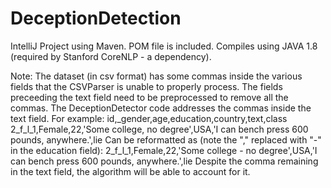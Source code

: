 # DeceptionDetection
IntelliJ Project using Maven. POM file is included.
Compiles using JAVA 1.8 (required by Stanford CoreNLP - a dependency).

Note:
The dataset (in csv format) has some commas inside the various fields that the CSVParser is unable to properly process. The fields preceeding the text field need to be preprocessed to remove all the commas. The DeceptionDetector code addresses the commas inside the text field.
For example:
id,_gender,age,education,country,text,class
2_f_l_1,Female,22,'Some college, no degree',USA,'I can bench press 600 pounds, anywhere.',lie
Can be reformatted as (note the "," replaced with "-" in the education field):
2_f_l_1,Female,22,'Some college - no degree',USA,'I can bench press 600 pounds, anywhere.',lie
Despite the comma remaining in the text field, the algorithm will be able to account for it.
